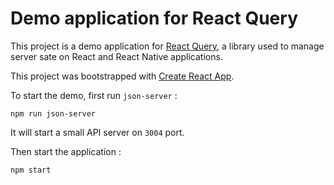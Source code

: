 # Demo application for React Query

This project is a demo application for [React Query](https://react-query.tanstack.com/), a library used to manage server sate on React and React Native applications.

This project was bootstrapped with [Create React App](https://github.com/facebook/create-react-app).

To start the demo, first run `json-server` :

```
npm run json-server
```

It will start a small API server on `3004` port.

Then start the application :

```
npm start
```
